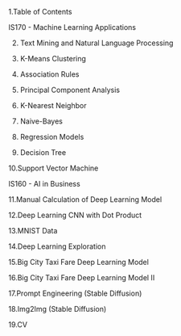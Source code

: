 1.Table of Contents 

IS170 - Machine Learning Applications

2. Text Mining and Natural Language Processing 

3. K-Means Clustering 

4. Association Rules

5. Principal Component Analysis

6. K-Nearest Neighbor 

7. Naive-Bayes

8. Regression Models 

9. Decision Tree

10.Support Vector Machine

IS160 - AI in Business

11.Manual Calculation of Deep Learning Model

12.Deep Learning CNN with Dot Product

13.MNIST Data

14.Deep Learning Exploration

15.Big City Taxi Fare Deep Learning Model

16.Big City Taxi Fare Deep Learning Model II

17.Prompt Engineering (Stable Diffusion)

18.Img2Img (Stable Diffusion)

19.CV
